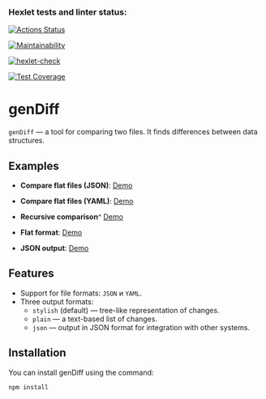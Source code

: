 ### Hexlet tests and linter status:
[![Actions Status](https://github.com/YuWizz/frontend-project-46/actions/workflows/hexlet-check.yml/badge.svg)](https://github.com/YuWizz/frontend-project-46/actions)

[![Maintainability](https://api.codeclimate.com/v1/badges/02caa56d1dadf775f8ea/maintainability)](https://codeclimate.com/github/YuWizz/frontend-project-46/maintainability)

[![hexlet-check](https://github.com/YuWizz/frontend-project-46/actions/workflows/hexlet-check.yml/badge.svg)](https://github.com/YuWizz/frontend-project-46/actions/workflows/hexlet-check.yml)

[![Test Coverage](https://api.codeclimate.com/v1/badges/02caa56d1dadf775f8ea/test_coverage)](https://codeclimate.com/github/YuWizz/frontend-project-46/test_coverage)


# genDiff

`genDiff` — a tool for comparing two files. It finds differences between data structures.

## Examples

- **Compare flat files (JSON)**:
    [Demo](https://asciinema.org/a/VuteGaBhhIkXV8ChXvLLXRT6o)

- **Compare flat files (YAML)**:
    [Demo](https://asciinema.org/a/8T2V43zGHk4sGPfVh8JL7gnd2)

- **Recursive comparison**^
    [Demo](https://asciinema.org/a/CAl3sXwFdaKuNPQhF1x4xVHE1)

- **Flat format**:
    [Demo](https://asciinema.org/a/WJxJAcERbruxS9GnKcKHYuMlx)

- **JSON output**:
    [Demo](https://asciinema.org/a/j60xc30mYiNPh1cgsHcIWoB9L)

## Features

- Support for file formats: `JSON` и `YAML`.
- Three output formats:
  - `stylish` (default) — tree-like representation of changes.
  - `plain` — a text-based list of changes.
  - `json` — output in JSON format for integration with other systems.

## Installation

You can install genDiff using the command:

```bash
npm install
